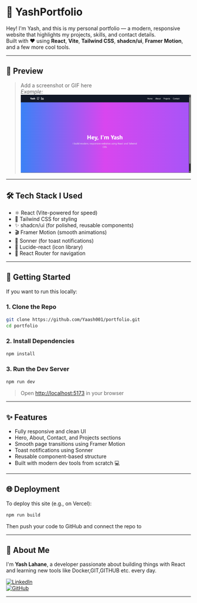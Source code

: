 
# 🚀 YashPortfolio

Hey! I'm Yash, and this is my personal portfolio — a modern, responsive website that highlights my projects, skills, and contact details.  
Built with ❤️ using **React**, **Vite**, **Tailwind CSS**, **shadcn/ui**, **Framer Motion**, and a few more cool tools.

---

## 📸 Preview

> Add a screenshot or GIF here  
> _Example:_  
> ![Demo](demo.png)

---

## 🛠 Tech Stack I Used

- ⚛️ React (Vite-powered for speed)
- 💨 Tailwind CSS for styling
- ✨ shadcn/ui (for polished, reusable components)
- 🎬 Framer Motion (smooth animations)
- 🔔 Sonner (for toast notifications)
- 🧩 Lucide-react (icon library)
- 🔀 React Router for navigation

---

## 🚀 Getting Started

If you want to run this locally:

### 1. Clone the Repo

```bash
git clone https://github.com/Yaash001/portfolio.git
cd portfolio
```

### 2. Install Dependencies

```bash
npm install
```

### 3. Run the Dev Server

```bash
npm run dev
```

> Open [http://localhost:5173](http://localhost:5173) in your browser

---

## ✨ Features

- Fully responsive and clean UI
- Hero, About, Contact, and Projects sections
- Smooth page transitions using Framer Motion
- Toast notifications using Sonner
- Reusable component-based structure
- Built with modern dev tools from scratch 💻

---

## 🌐 Deployment

To deploy this site (e.g., on Vercel):

```bash
npm run build
```

Then push your code to GitHub and connect the repo to 


---

## 👋 About Me

I'm **Yash Lahane**, a developer passionate about building things with React and learning new tools like Docker,GIT,GITHUB etc. every day.

[![LinkedIn](https://img.shields.io/badge/LinkedIn-blue?logo=linkedin)](https://www.linkedin.com/in/yash-lahane-8a25a82a9/)  
[![GitHub](https://img.shields.io/badge/GitHub-black?logo=github)](https://github.com/Yaash001)

---


